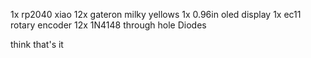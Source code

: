 1x rp2040 xiao
12x gateron milky yellows
1x 0.96in oled display
1x ec11 rotary encoder
12x 1N4148 through hole Diodes

think that's it

